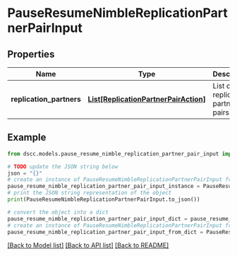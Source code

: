 # PauseResumeNimbleReplicationPartnerPairInput


## Properties

Name | Type | Description | Notes
------------ | ------------- | ------------- | -------------
**replication_partners** | [**List[ReplicationPartnerPairAction]**](ReplicationPartnerPairAction.md) | List of replication partner pairs. | 

## Example

```python
from dscc.models.pause_resume_nimble_replication_partner_pair_input import PauseResumeNimbleReplicationPartnerPairInput

# TODO update the JSON string below
json = "{}"
# create an instance of PauseResumeNimbleReplicationPartnerPairInput from a JSON string
pause_resume_nimble_replication_partner_pair_input_instance = PauseResumeNimbleReplicationPartnerPairInput.from_json(json)
# print the JSON string representation of the object
print(PauseResumeNimbleReplicationPartnerPairInput.to_json())

# convert the object into a dict
pause_resume_nimble_replication_partner_pair_input_dict = pause_resume_nimble_replication_partner_pair_input_instance.to_dict()
# create an instance of PauseResumeNimbleReplicationPartnerPairInput from a dict
pause_resume_nimble_replication_partner_pair_input_from_dict = PauseResumeNimbleReplicationPartnerPairInput.from_dict(pause_resume_nimble_replication_partner_pair_input_dict)
```
[[Back to Model list]](../README.md#documentation-for-models) [[Back to API list]](../README.md#documentation-for-api-endpoints) [[Back to README]](../README.md)


